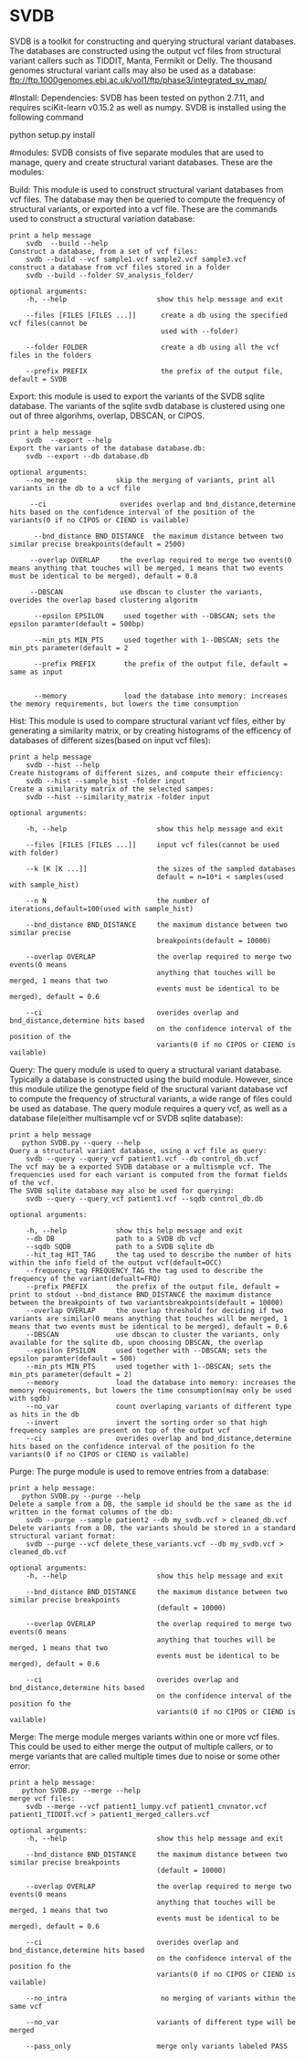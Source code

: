 # SVDB
SVDB is a toolkit for constructing and querying structural variant databases. The databases are constructed using the output vcf files from structural variant callers such as TIDDIT, Manta, Fermikit or Delly.
The thousand genomes structural variant calls may also be used as a database:
ftp://ftp.1000genomes.ebi.ac.uk/vol1/ftp/phase3/integrated_sv_map/

#Install:
Dependencies: SVDB has been tested on python 2.7.11, and requires sciKit-learn v0.15.2 as well as numpy.
SVDB is installed using the following command

python setup.py install

#modules:
SVDB consists of five separate modules that are used to manage, query and create structural variant databases. These are the modules:

Build: This module is used to construct structural variant databases from vcf files. The database may then be queried to compute the frequency of structural variants, or exported into a vcf file. These are the commands used to construct a structural variation database:
    
    print a help message
        svdb  --build --help  
    Construct a database, from a set of vcf files:
        svdb --build --vcf sample1.vcf sample2.vcf sample3.vcf
    construct a database from vcf files stored in a folder
        svdb --build --folder SV_analysis_folder/
        
    optional arguments:
        -h, --help                      show this help message and exit

        --files [FILES [FILES ...]]      create a db using the specified vcf files(cannot be
                                         used with --folder)
                        
        --folder FOLDER                  create a db using all the vcf files in the folders
        
        --prefix PREFIX                  the prefix of the output file, default = SVDB


Export: this module is used to export the variants of the SVDB sqlite database. The variants of the sqlite svdb database is clustered using one out of three algorihms, overlap, DBSCAN, or CIPOS.
 
    print a help message
        svdb  --export --help  
    Export the variants of the database database.db:
        svdb --export --db database.db

    optional arguments:
        --no_merge            skip the merging of variants, print all variants in the db to a vcf file

         --ci                  overides overlap and bnd_distance,determine hits based on the confidence interval of the position of the variants(0 if no CIPOS or CIEND is vailable)

          --bnd_distance BND_DISTANCE  the maximum distance between two similar precise breakpoints(default = 2500)
 
         --overlap OVERLAP     the overlap required to merge two events(0 means anything that touches will be merged, 1 means that two events must be identical to be merged), default = 0.8

         --DBSCAN              use dbscan to cluster the variants, overides the overlap based clustering algoritm

          --epsilon EPSILON     used together with --DBSCAN; sets the epsilon paramter(default = 500bp)

          --min_pts MIN_PTS     used together with 1--DBSCAN; sets the min_pts parameter(default = 2

          --prefix PREFIX       the prefix of the output file, default = same as input


          --memory              load the database into memory: increases the memory requirements, but lowers the time consumption


Hist: This module is used to compare structural variant vcf files, either by generating a similarity matrix, or by creating histograms of the efficency of databases of different sizes(based on input vcf files):

    print a help message
        svdb --hist --help
    Create histograms of different sizes, and compute their efficiency:
        svdb --hist --sample_hist -folder input
    Create a similarity matrix of the selected sampes:
        svdb --hist --similarity_matrix -folder input
    
    optional arguments:
    
        -h, --help                      show this help message and exit
        
        --files [FILES [FILES ...]]     input vcf files(cannot be used with folder)
         
        --k [K [K ...]]                 the sizes of the sampled databases
                                        default = n=10*i < samples(used with sample_hist)
        
        --n N                           the number of iterations,default=100(used with sample_hist)
  
        --bnd_distance BND_DISTANCE     the maximum distance between two similar precise
                                        breakpoints(default = 10000)
                                        
        --overlap OVERLAP               the overlap required to merge two events(0 means
                                        anything that touches will be merged, 1 means that two
                                        events must be identical to be merged), default = 0.6
        
        --ci                            overides overlap and bnd_distance,determine hits based
                                        on the confidence interval of the position of the
                                        variants(0 if no CIPOS or CIEND is vailable)

Query: The query module is used to query a structural variant database. Typically a database is constructed using the build module. However, since this module utilize the genotype field of the sructural variant database vcf to compute the frequency of structural variants, a wide range of files could be used as database. The query module requires a query vcf, as well as a database file(either multisample vcf or SVDB sqlite database):

    print a help message
       python SVDB.py --query --help
    Query a structural variant database, using a vcf file as query:
        svdb --query --query_vcf patient1.vcf --db control_db.vcf
	The vcf may be a exported SVDB database or a multismple vcf. The frequencies used for each variant is computed from the format fields of the vcf.
	The SVDB sqlite database may also be used for querying:
        svdb --query --query_vcf patient1.vcf --sqdb control_db.db

    optional arguments:

		-h, --help            show this help message and exit
		--db DB               path to a SVDB db vcf
		--sqdb SQDB           path to a SVDB sqlite db
		--hit_tag HIT_TAG     the tag used to describe the number of hits within the info field of the output vcf(default=OCC)
		--frequency_tag FREQUENCY_TAG the tag used to describe the frequency of the variant(defualt=FRQ)
		--prefix PREFIX       the prefix of the output file, default = print to stdout --bnd_distance BND_DISTANCE the maximum distance between the breakpoints of two variantsbreakpoints(default = 10000)
		--overlap OVERLAP     the overlap threshold for deciding if two variants are similar(0 means anything that touches will be merged, 1 means that two events must be identical to be merged), default = 0.6
		--DBSCAN              use dbscan to cluster the variants, only available for the sqlite db, upon choosing DBSCAN, the overlap
		--epsilon EPSILON     used together with --DBSCAN; sets the epsilon paramter(default = 500)
		--min_pts MIN_PTS     used together with 1--DBSCAN; sets the min_pts parameter(default = 2)
		--memory              load the database into memory: increases the memory requirements, but lowers the time consumption(may only be used with sqdb)
		--no_var              count overlaping variants of different type as hits in the db
		--invert              invert the sorting order so that high frequency samples are present on top of the output vcf
		--ci				  overides overlap and bnd_distance,determine hits based on the confidence interval of the position fo the variants(0 if no CIPOS or CIEND is vailable)


Purge: The purge module is used to remove entries from a database:

    print a help message:
       python SVDB.py --purge --help
    Delete a sample from a DB, the sample id should be the same as the id written in the format columns of the db:
        svdb --purge --sample patient2 --db my_svdb.vcf > cleaned_db.vcf
    Delete variants from a DB, the variants should be stored in a standard structural variant format:
        svdb --purge --vcf delete_these_variants.vcf --db my_svdb.vcf > cleaned_db.vcf
    
    optional arguments:
        -h, --help                      show this help message and exit
        
        --bnd_distance BND_DISTANCE     the maximum distance between two similar precise breakpoints
                                        (default = 10000)
                        
        --overlap OVERLAP               the overlap required to merge two events(0 means
                                        anything that touches will be merged, 1 means that two
                                        events must be identical to be merged), default = 0.6
                              
        --ci                            overides overlap and bnd_distance,determine hits based
                                        on the confidence interval of the position fo the
                                        variants(0 if no CIPOS or CIEND is vailable)

    
    
Merge: The merge module merges variants within one or more vcf files. This could be used to either merge the output of multiple callers, or to merge variants that are called multiple times due to noise or some other error:

    print a help message:
       python SVDB.py --merge --help
    merge vcf files:
        svdb --merge --vcf patient1_lumpy.vcf patient1_cnvnator.vcf patient1_TIDDIT.vcf > patient1_merged_callers.vcf 

    optional arguments:
        -h, --help                      show this help message and exit
        
        --bnd_distance BND_DISTANCE     the maximum distance between two similar precise breakpoints
                                        (default = 10000)
                        
        --overlap OVERLAP               the overlap required to merge two events(0 means
                                        anything that touches will be merged, 1 means that two
                                        events must be identical to be merged), default = 0.6
                              
        --ci                            overides overlap and bnd_distance,determine hits based
                                        on the confidence interval of the position fo the
                                        variants(0 if no CIPOS or CIEND is vailable)
                                        
        --no_intra                       no merging of variants within the same vcf
        
        --no_var                        variants of different type will be merged
        
        --pass_only                     merge only variants labeled PASS
